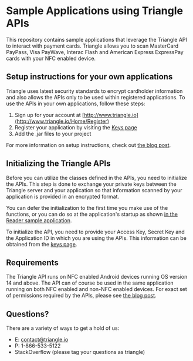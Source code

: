 # Sample Applications using Triangle APIs #
This repository contains sample applications that leverage the Triangle API to interact with payment cards. Triangle allows you to scan MasterCard PayPass, Visa PayWave, Interac Flash and American Express ExpressPay cards with your NFC enabled device.
## Setup instructions for your own applications ##
Triangle uses latest security standards to encrypt cardholder information and also allows the APIs only to be used within registered applications. To use the APIs in your own applications, follow these steps:

1. Sign up for your account at [http://www.triangle.io](http://www.triangle.io/Home/Register)
1. Register your application by visiting the [Keys page](http://www.triangle.io/Keys)
1. Add the .jar files to your project

For more information on setup instructions, check out [the blog post](http://www.triangle.io/Blog/Index/2).
## Initializing the Triangle APIs
Before you can utilize the classes defined in the APIs, you need to initialize the APIs. This step is done to exchange your private keys between the Triangle server and your application so that information scanned by your application is provided in an encrypted format.

You can defer the initialization to the first time you make use of the functions, or you can do so at the application's startup as shown [in the Reader sample application](Android/Reader/src/io/triangle/reader/sample/Application.java).

To initialize the API, you need to provide your Access Key, Secret Key and the Application ID in which you are using the APIs. This information can be obtained from the [keys page](http://www.triangle.io/Keys).
## Requirements
The Triangle API runs on NFC enabled Android devices running OS version 14 and above. The API can of course be used in the same application running on both NFC enabled and non-NFC enabled devices. For exact set of permissions required by the APIs, please see [the blog post](http://www.triangle.io/Blog/Index/2).
## Questions?
There are a variety of ways to get a hold of us:

- E: contact@triangle.io
- P: 1-866-533-5122
- StackOverflow (please tag your questions as triangle)
